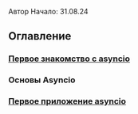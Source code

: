 
Автор
Начало: 31.08.24

## Оглавление

### [Первое знакомство с asyncio](Первое%20знакомство%20с%20asyncio.md)
### Основы Asyncio
### [Первое приложение asyncio](Первое%20приложение%20asyncio.md)